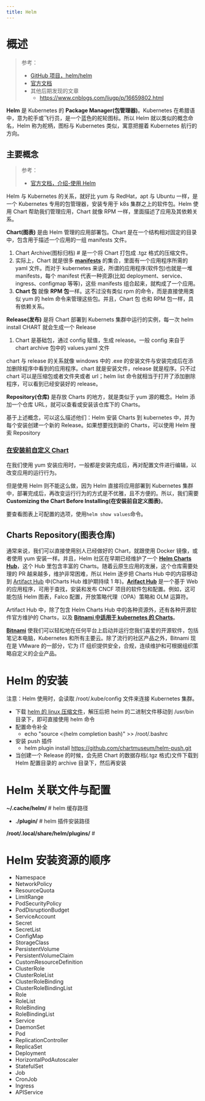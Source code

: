 ```yaml
---
title: Helm
---
```


# 概述

> 参考：
> - [GitHub 项目，helm/helm](https://github.com/helm/helm)
> - [官方文档](https://helm.sh/docs/)
> - 其他后期发现的文章
>   - <https://www.cnblogs.com/liugp/p/16659802.html>

**Helm** 是 Kubernetes 的 **Package Manager(包管理器)**。Kubernetes 在希腊语中，意为舵手或飞行员，是一个蓝色的舵轮图标。所以 Helm 就以类似的概念命名，Helm 称为舵柄，图标与 Kubernetes 类似，寓意把握着 Kubernetes 航行的方向。

## 主要概念

> 参考：
> - [官方文档，介绍-使用 Helm](https://helm.sh/docs/intro/using_helm/)

Helm 与 Kubernetes 的关系，就好比 yum 与 RedHat，apt 与 Ubuntu 一样，是一个 Kubernetes 专用的包管理器，安装专用于 k8s 集群之上的软件包。Helm 使用 Chart 帮助我们管理应用，Chart 就像 RPM 一样，里面描述了应用及其依赖关系。

**Chart(图表)** 是由 Helm 管理的应用部署包。Chart 是在一个结构相对固定的目录中，包含用于描述一个应用的一组 manifests 文件。

1. Chart Archive(图标归档) # 是一个将 Chart 打包成 .tgz 格式的压缩文件。
2. 实际上，Chart 就是很多 [**manifests**](https://kubernetes.io/docs/reference/glossary/?all=true#term-manifest) 的集合，里面有一个应用程序所需的 yaml 文件。而对于 kubernetes 来说，所谓的应用程序(软件包)也就是一堆 manifests，每个 manifest 代表一种资源(比如 deployment、service、ingress、configmap 等等)，这些 manifests 组合起来，就构成了一个应用。
3. **Chart 包** 就像 **RPM 包**一样。这不过没有类似 rpm 的命令，而是直接使用类似 yum 的 helm 命令来管理这些包。并且，Chart 包 也和 RPM 包一样，具有依赖关系。

**Release(发布)** 是将 Chart 部署到 Kubernets 集群中运行的实例，每一次 helm install CHART 就会生成一个 Release

1. Chart 是基础包，通过 config 赋值，生成 release。一般 config 来自于 chart archive 包中的 values.yaml 文件

chart 与 release 的关系就像 windows 中的 .exe 的安装文件与安装完成后在添加删除程序中看到的应用程序。chart 就是安装文件，release 就是程序。只不过 chart 可以是压缩包或者文件夹或者 url；helm list 命令就相当于打开了添加删除程序，可以看到已经安装好的 release。

**Repository(仓库)** 是存放 Charts 的地方，就是类似于 yum 源的概念。Helm 添加一个仓库 URL，就可以查看或安装该仓库下的 Charts。

基于上述概念，可以这么描述他们：Helm 安装 Charts 到 kubernetes 中，并为每个安装创建一个新的 Release。如果想要找到新的 Charts，可以使用 Helm 搜索 Repository

### [**在安装前自定义 Chart**](https://helm.sh/docs/intro/using_helm/#customizing-the-chart-before-installing)

在我们使用 yum 安装应用时，一般都是安装完成后，再对配置文件进行编辑，以改变应用的运行行为。

但是使用 Helm 则不能这么做，因为 Helm 直接将应用部署到 Kubernetes 集群中，部署完成后，再改变运行行为的方式是不优雅，且不方便的。所以，我们需要 **Customizing the Chart Before Installing(在安装前自定义图表)**。

要查看图表上可配置的选项，使用`helm show values`命令。

## Charts Repository(图表仓库)

通常来说，我们可以直接使用别人已经做好的 Chart，就跟使用 Docker 镜像，或者使用 yum 安装一样。并且，Helm 社区在早期已经维护了一个 [**Helm Charts Hub**](https://github.com/helm/charts)，这个 Hub 里包含丰富的 Charts。随着云原生应用的发展，这个仓库需要处理的 PR 越来越多，维护非常困难，所以 Helm 逐步把 Charts Hub 中的内容移动到 [Artifact Hub](https://artifacthub.io/) 中(Charts Hub 维护期持续 1 年)。[**Arifact Hub**](https://artifacthub.io/) 是一个基于 Web 的应用程序，可用于查找，安装和发布 CNCF 项目的软件包和配置。例如，这可能包括 Helm 图表，Falco 配置，开放策略代理（OPA）策略和 OLM 运算符。

Artifact Hub 中，除了包含 Helm Charts Hub 中的各种资源外，还有各种开源软件官方维护的 Charts，以及 [**Bitnami 中适用于 kubernetes 的 Charts**](https://bitnami.com/stacks/helm)。

[**Bitnami**](https://bitnami.com/) 使我们可以轻松地在任何平台上启动并运行您我们喜爱的开源软件，包括笔记本电脑，Kubernetes 和所有主要云。除了流行的社区产品之外，Bitnami 现在是 VMware 的一部分，它为 IT 组织提供安全，合规，连续维护和可根据组织策略自定义的企业产品。

# Helm 的安装

注意：Helm 使用时，会读取 /root/.kube/config 文件来连接 Kubernetes 集群。

- 下载 [helm 的 linux 压缩文件](https://github.com/helm/helm/releases)，解压后把 helm 的二进制文件移动到 /usr/bin 目录下，即可直接使用 helm 命令
- 配置命令补全
  - echo "source <(helm completion bash)" >> /root/.bashrc
- 安装 push 插件
  - helm plugin install https://github.com/chartmuseum/helm-push.git
- 当创建一个 Release 的时候，会先把 Chart 的数据存档(.tgz 格式)文件下载到 Helm 配置目录的 archive 目录下，然后再安装

# Helm 关联文件与配置

**~/.cache/helm/** # helm 缓存路径

- **./plugin/** # helm 插件安装路径

**/root/.local/share/helm/plugins/** #

# Helm 安装资源的顺序

- Namespace
- NetworkPolicy
- ResourceQuota
- LimitRange
- PodSecurityPolicy
- PodDisruptionBudget
- ServiceAccount
- Secret
- SecretList
- ConfigMap
- StorageClass
- PersistentVolume
- PersistentVolumeClaim
- CustomResourceDefinition
- ClusterRole
- ClusterRoleList
- ClusterRoleBinding
- ClusterRoleBindingList
- Role
- RoleList
- RoleBinding
- RoleBindingList
- Service
- DaemonSet
- Pod
- ReplicationController
- ReplicaSet
- Deployment
- HorizontalPodAutoscaler
- StatefulSet
- Job
- CronJob
- Ingress
- APIService
